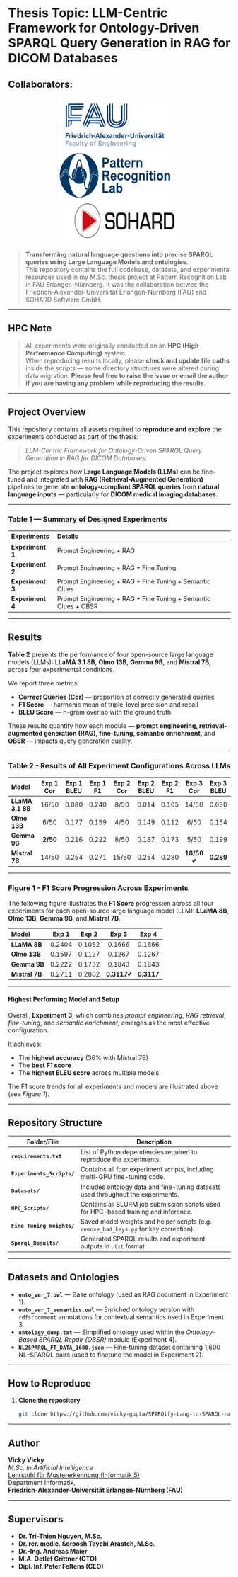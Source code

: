 # Thesis Topic: LLM-Centric Framework for Ontology-Driven SPARQL Query Generation in RAG for DICOM Databases
## Collaborators:
<div align="center">
  <img src="images/faulogo.png" width="250" height="123" />
  &nbsp;&nbsp;&nbsp;&nbsp;
  <img src="images/prlab.png" width="250" height="100" />
  &nbsp;&nbsp;&nbsp;&nbsp;
  <img src="images/sohardlogo.gif" width="250" height="100" />
</div>

> **Transforming natural language questions into precise SPARQL queries using Large Language Models and ontologies.**  
> This repository contains the full codebase, datasets, and experimental resources used in my M.Sc. thesis project at Pattern Recognition Lab in FAU Erlangen-Nürnberg.
> It was the collaboration betwee the Friedrich-Alexander-Universität Erlangen-Nürnberg (FAU) and SOHARD Software GmbH.

---

## HPC Note

> All experiments were originally conducted on an **HPC (High Performance Computing)** system.  
> When reproducing results locally, please **check and update file paths** inside the scripts — some directory structures were altered during data migration.
> **Please feel free to raise the issue or email the author if you are having any problem while reproducing the results.**

---

## Project Overview

This repository contains all assets required to **reproduce and explore** the experiments conducted as part of the thesis:

> *LLM-Centric Framework for Ontology-Driven SPARQL Query Generation in RAG for DICOM Databases.*

The project explores how **Large Language Models (LLMs)** can be fine-tuned and integrated with **RAG (Retrieval-Augmented Generation)** pipelines to generate **ontology-compliant SPARQL queries** from **natural language inputs** — particularly for **DICOM medical imaging databases**.

---
### Table 1 — Summary of Designed Experiments

| **Experiments** | **Details** |
|:----------------|:------------|
| **Experiment 1** | Prompt Engineering + RAG |
| **Experiment 2** | Prompt Engineering + RAG + Fine Tuning |
| **Experiment 3** | Prompt Engineering + RAG + Fine Tuning + Semantic Clues |
| **Experiment 4** | Prompt Engineering + RAG + Fine Tuning + Semantic Clues + OBSR |

---

## Results

**Table 2** presents the performance of four open-source large language models (LLMs): **LLaMA 3.1 8B**, **Olmo 13B**, **Gemma 9B**, and **Mistral 7B**, across four experimental conditions.

We report three metrics:  
- **Correct Queries (Cor)** — proportion of correctly generated queries  
- **F1 Score** — harmonic mean of triple-level precision and recall  
- **BLEU Score** — n-gram overlap with the ground truth  
  
These results quantify how each module — **prompt engineering, retrieval-augmented generation (RAG), fine-tuning, semantic enrichment,** and **OBSR** — impacts query generation quality.

---

### Table 2 - Results of All Experiment Configurations Across LLMs  

| **Model** | **Exp 1 Cor** | **Exp 1 BLEU** | **Exp 1 F1** | **Exp 2 Cor** | **Exp 2 BLEU** | **Exp 2 F1** | **Exp 3 Cor** | **Exp 3 BLEU** | **Exp 3 F1** | **Exp 4 Cor** | **Exp 4 BLEU** | **Exp 4 F1** |
|:-----------|:--------------:|:---------------:|:--------------:|:--------------:|:---------------:|:--------------:|:--------------:|:---------------:|:--------------:|:--------------:|:---------------:|:--------------:|
| **LLaMA 3.1 8B** | 16/50 | 0.080 | 0.240 | 8/50 | 0.014 | 0.105 | 14/50 | 0.030 | 0.166 | 14/50 | 0.030 | 0.166 |
| **Olmo 13B** | 6/50 | 0.177 | 0.159 | 4/50 | 0.149 | 0.112 | 6/50 | 0.154 | 0.126 | 6/50 | 0.154 | 0.126 |
| **Gemma 9B** | **2/50** | 0.216 | 0.222 | 8/50 | 0.187 | 0.173 | 5/50 | 0.199 | 0.184 | 5/50 | 0.199 | 0.184 |
| **Mistral 7B** | 14/50 | 0.254 | 0.271 | 15/50 | 0.254 | 0.280 | **18/50**💕 | **0.289** | **0.311** | 18/50 | 0.289 | 0.311 |

---

### Figure 1 - F1 Score Progression Across Experiments

The following figure illustrates the **F1 Score** progression across all four experiments for each open-source large language model (LLM): **LLaMA 8B**, **Olmo 13B**, **Gemma 9B**, and **Mistral 7B**.

| **Model** | **Exp 1** | **Exp 2** | **Exp 3** | **Exp 4** |
|:-----------|:-------------:|:-------------:|:-------------:|:-------------:|
| **LLaMA 8B** | 0.2404 | 0.1052 | 0.1666 | 0.1666 |
| **Olmo 13B** | 0.1597 | 0.1127 | 0.1267 | 0.1267 |
| **Gemma 9B** | 0.2222 | 0.1732 | 0.1843 | 0.1843 |
| **Mistral 7B** | 0.2711 | 0.2802 | **0.3117**💕 | **0.3117** |

---

#### Highest Performing Model and Setup

Overall, **Experiment 3**, which combines *prompt engineering*, *RAG retrieval*, *fine-tuning*, and *semantic enrichment*, emerges as the most effective configuration.  

It achieves:
- The **highest accuracy** (36% with Mistral 7B)  
- The **best F1 score**  
- The **highest BLEU score** across multiple models  

The F1 score trends for all experiments and models are illustrated above (see *Figure 1*).

---

## Repository Structure

| Folder/File | Description |
|--------------|-------------|
| **`requirements.txt`** | List of Python dependencies required to reproduce the experiments. |
| **`Experiments_Scripts/`** | Contains all four experiment scripts, including multi-GPU fine-tuning code. |
| **`Datasets/`** | Includes ontology data and fine-tuning datasets used throughout the experiments. |
| **`HPC_Scripts/`** | Contains all SLURM job submission scripts used for HPC-based training and inference. |
| **`Fine_Tuning_Weights/`** | Saved model weights and helper scripts (e.g. `remove_bad_keys.py` for key correction). |
| **`Sparql_Results/`** | Generated SPARQL results and experiment outputs in `.txt` format. |

---

## Datasets and Ontologies

- **`onto_ver_7.owl`** — Base ontology (used as RAG document in Experiment 1).  
- **`onto_ver_7_semantics.owl`** — Enriched ontology version with `rdfs:comment` annotations for contextual semantics used in Experiment 3.  
- **`ontology_dump.txt`** — Simplified ontology used within the *Ontology-Based SPARQL Repair (OBSR)* module (Experiment 4).  
- **`NL2SPARQL_FT_DATA_1600.json`** — Fine-tuning dataset containing 1,600 NL–SPARQL pairs (used to finetune the model in Experiment 2).

---

## How to Reproduce

1. **Clone the repository**
   ```bash
   git clone https://github.com/vicky-gupta/SPARQify-Lang-to-SPARQL-rag-llm.git

---

## Author

**Vicky Vicky**  
*M.Sc. in Artificial Intelligence*  
[Lehrstuhl für Mustererkennung (Informatik 5)](https://www5.cs.fau.de/)  
Department Informatik,  
**Friedrich-Alexander-Universität Erlangen-Nürnberg (FAU)**

---

## Supervisors

- **Dr. Tri-Thien Nguyen, M.Sc.**  
- **Dr. rer. medic. Soroosh Tayebi Arasteh, M.Sc.**  
- **Dr.-Ing. Andreas Maier**  
- **M.A. Detlef Grittner (CTO)**  
- **Dipl. Inf. Peter Feltens (CEO)**  
